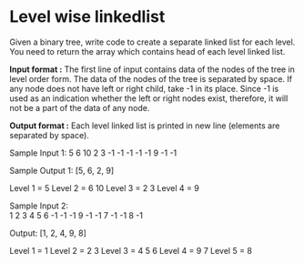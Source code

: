 # Level wise linkedlist

Given a binary tree, write code to create a separate linked list for each level. You need to return the array which contains head of each level linked list.

**Input format :**
The first line of input contains data of the nodes of the tree in level order form. The data of the nodes of the tree is separated by space. If any node does not have left or right child, take -1 in its place. Since -1 is used as an indication whether the left or right nodes exist, therefore, it will not be a part of the data of any node.

**Output format :**
Each level linked list is printed in new line (elements are separated by space).

Sample Input 1:
5 6 10 2 3 -1 -1 -1 -1 -1 9 -1 -1

Sample Output 1:
[5, 6, 2, 9]

Level 1 = 5 
Level 2 = 6 10 
Level 3 = 2 3 
Level 4 = 9

Sample Input 2:     
1 2 3 4 5 6 -1 -1 -1 9 -1 -1 7 -1 -1 8 -1

Output:
[1, 2, 4, 9, 8]

Level 1 = 1 
Level 2 = 2 3 
Level 3 = 4 5 6
Level 4 = 9 7
Level 5 = 8
